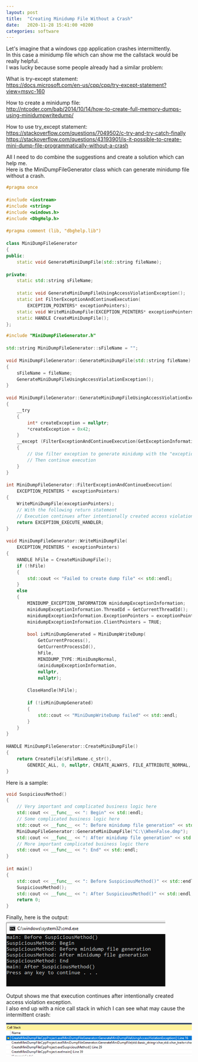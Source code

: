 ```yaml
---
layout: post
title:  "Creating Minidump File Without a Crash"
date:   2020-11-28 15:41:00 +0200
categories: software
---
```


Let's imagine that a windows cpp application crashes intermittently.  
In this case a minidump file which can show me the callstack would be really helpful.  
I was lucky because some people already had a similar problem:

What is try-except statement:  
<https://docs.microsoft.com/en-us/cpp/cpp/try-except-statement?view=msvc-160>  

How to create a minidump file:  
<http://ntcoder.com/bab/2014/10/14/how-to-create-full-memory-dumps-using-minidumpwritedump/>  

How to use try_except statement:  
<https://stackoverflow.com/questions/7049502/c-try-and-try-catch-finally>  
<https://stackoverflow.com/questions/43193901/is-it-possible-to-create-mini-dump-file-programmatically-without-a-crash>  

All I need to do combine the suggestions and create a solution which can help me.  
Here is the MiniDumpFileGenerator class which can generate minidump file without a crash.

```cpp
#pragma once

#include <iostream>
#include <string>
#include <windows.h>
#include <DbgHelp.h>

#pragma comment (lib, "dbghelp.lib")

class MiniDumpFileGenerator
{
public:
    static void GenerateMiniDumpFile(std::string fileName);

private:
    static std::string sFileName;

    static void GenerateMiniDumpFileUsingAccessViolationException();
    static int FilterExceptionAndContinueExecution(
        EXCEPTION_POINTERS* exceptionPointers);
    static void WriteMiniDumpFile(EXCEPTION_POINTERS* exceptionPointers);
    static HANDLE CreateMiniDumpFile();
};
```

```cpp
#include "MiniDumpFileGenerator.h"

std::string MiniDumpFileGenerator::sFileName = "";

void MiniDumpFileGenerator::GenerateMiniDumpFile(std::string fileName)
{
    sFileName = fileName;
    GenerateMiniDumpFileUsingAccessViolationException();
}

void MiniDumpFileGenerator::GenerateMiniDumpFileUsingAccessViolationException()
{
    __try
    {
        int* createException = nullptr;
        *createException = 0x42;
    }
    __except (FilterExceptionAndContinueExecution(GetExceptionInformation()))
    {
        // Use filter exception to generate minidump with the "exception record"
        // Then continue execution
    }
}

int MiniDumpFileGenerator::FilterExceptionAndContinueExecution(
    EXCEPTION_POINTERS * exceptionPointers)
{
    WriteMiniDumpFile(exceptionPointers);
    // With the following return statement
    // Execution continues after intentionally created access violation exception
    return EXCEPTION_EXECUTE_HANDLER;
}

void MiniDumpFileGenerator::WriteMiniDumpFile(
    EXCEPTION_POINTERS * exceptionPointers)
{
    HANDLE hFile = CreateMiniDumpFile();
    if (!hFile)
    {
        std::cout << "Failed to create dump file" << std::endl;
    }
    else
    {
        MINIDUMP_EXCEPTION_INFORMATION minidumpExceptionInformation;
        minidumpExceptionInformation.ThreadId = GetCurrentThreadId();
        minidumpExceptionInformation.ExceptionPointers = exceptionPointers;
        minidumpExceptionInformation.ClientPointers = TRUE;

        bool isMiniDumpGenerated = MiniDumpWriteDump(
            GetCurrentProcess(),
            GetCurrentProcessId(),
            hFile,
            MINIDUMP_TYPE::MiniDumpNormal,
            &minidumpExceptionInformation,
            nullptr,
            nullptr);

        CloseHandle(hFile);

        if (!isMiniDumpGenerated)
        {
            std::cout << "MiniDumpWriteDump failed" << std::endl;
        }
    }
}

HANDLE MiniDumpFileGenerator::CreateMiniDumpFile()
{
    return CreateFile(sFileName.c_str(),
        GENERIC_ALL, 0, nullptr, CREATE_ALWAYS, FILE_ATTRIBUTE_NORMAL, nullptr);
}

```
Here is a sample:  

```cpp
void SuspiciousMethod()
{
    // Very important and complicated business logic here
    std::cout << __func__ << ": Begin" << std::endl;
    // Some complicated business logic here
    std::cout << __func__ << ": Before minidump file generation" << std::endl;
    MiniDumpFileGenerator::GenerateMiniDumpFile("C:\\WhenFalse.dmp");
    std::cout << __func__ << ": After minidump file generation" << std::endl;
    // More important complicated business logic there
    std::cout << __func__ << ": End" << std::endl;
}

int main()
{
    std::cout << __func__ << ": Before SuspiciousMethod()" << std::endl;
    SuspiciousMethod();
    std::cout << __func__ << ": After SuspiciousMethod()" << std::endl;
    return 0;
}
```

Finally, here is the output:  
![Minidumpsamleusage](/images/Minidumpsamleusage.png)  

Output shows me that execution continues after intentionally created access violation exception.  
I also end up with a nice call stack in which I can see what may cause the intermittent crash:  

![Minidumpsamleusage_callstack](/images/Minidumpsamleusage_callstack.png)

